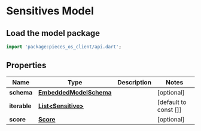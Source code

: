 # Sensitives Model

## Load the model package
```dart
import 'package:pieces_os_client/api.dart';
```

## Properties
Name | Type | Description | Notes
------------ | ------------- | ------------- | -------------
**schema** | [**EmbeddedModelSchema**](EmbeddedModelSchema) |  | [optional] 
**iterable** | [**List\<Sensitive\>**](Sensitive) |  | [default to const []]
**score** | [**Score**](Score) |  | [optional] 




